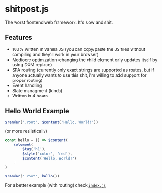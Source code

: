 # shitpost.js
The worst frontend web framework. It's slow and shit.

## Features
* 100% written in Vanilla JS (you can copy/paste the JS files without compiling and they'll work in your browser)
* Mediocre optimization (changing the child element only updates itself by using DOM replace)
* SPA routing (currently only exact strings are supported as routes, but if anyone actually wants to use this shit, i'm willing to add support for proper routing)
* Event handling
* State managment (kinda)
* Written in 4 hours


## Hello World Example

```js
$render('.root', $content('Hello, World!'))
```

(or more realistically)

```js
const hello = () => $content(
    $element(
        $tag('h1'),
        $style('color', 'red'),
        $content('Hello, World!')
    )
)

$render('.root', hello())
```

For a better example (with routing) check [`index.js`](index.js)
